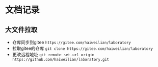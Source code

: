 # 文档记录

## 大文件拉取

- 仓库同步到gitee `https://gitee.com/haiweilian/laboratory`
- 拉取gitee的仓库 `git clone https://gitee.com/haiweilian/laboratory`
- 更改远程地址 `git remote set-url origin https://github.com/haiweilian/laboratory.git`
